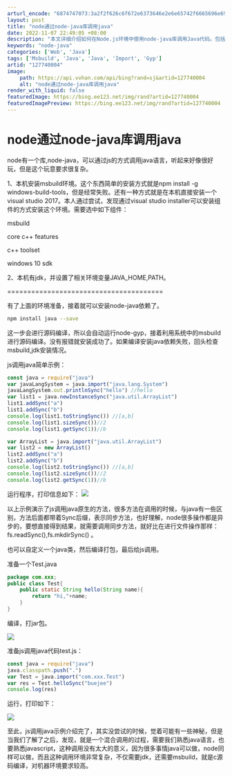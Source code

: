 ```yaml
---
arturl_encode: "6874747073:3a2f2f626c6f672e6373646e2e6e65742f6665696e6966692f:61727469636c652f64657461696c732f313237373430303034"
layout: post
title: "node通过node-java库调用java"
date: 2022-11-07 22:49:05 +08:00
description: "本文详细介绍如何在Node.js环境中使用node-java库调用Java代码。包括安装必要的环境如"
keywords: "node-java"
categories: ['Web', 'Java']
tags: ['Msbuild', 'Java', 'Java', 'Import', 'Gyp']
artid: "127740004"
image:
    path: https://api.vvhan.com/api/bing?rand=sj&artid=127740004
    alt: "node通过node-java库调用java"
render_with_liquid: false
featuredImage: https://bing.ee123.net/img/rand?artid=127740004
featuredImagePreview: https://bing.ee123.net/img/rand?artid=127740004
---
```


# node通过node-java库调用java

node有一个库,node-java，可以通过js的方式调用java语言，听起来好像很好玩，但是这个玩意要求很复杂。

1、本机安装msbuild环境。这个东西简单的安装方式就是npm install -g windows-build-tools，但是经常失败。还有一种方式就是在本机直接安装一个visual studio 2017。本人通过尝试，发现通过visual studio installer可以安装组件的方式安装这个环境。需要选中如下组件：

msbuild
  
core c++ features
  
c++ toolset
  
windows 10 sdk

2、本机有jdk，并设置了相关环境变量JAVA\_HOME,PATH。

=======================================

有了上面的环境准备，接着就可以安装node-java依赖了。

```bash
npm install java --save
```

这一步会进行源码编译，所以会自动运行node-gyp，接着利用系统中的msbuild进行源码编译。没有报错就安装成功了。如果编译安装java依赖失败，回头检查msbuild,jdk安装情况。

js调用java简单示例：

```javascript
const java = require("java")
var javaLangSystem = java.import("java.lang.System")
javaLangSystem.out.printlnSync("hello") //hello
var list1 = java.newInstanceSync("java.util.ArrayList")
list1.addSync("a")
list1.addSync("b")
console.log(list1.toStringSync()) //[a,b]
console.log(list1.sizeSync())//2
console.log(list1.getSync(1))//b

var ArrayList = java.import("java.util.ArrayList")
var list2 = new ArrayList()
list2.addSync("a")
list2.addSync("b")
console.log(list2.toStringSync()) //[a,b]
console.log(list2.sizeSync())//2
console.log(list2.getSync(1))//b
```

运行程序，打印信息如下：
![](https://i-blog.csdnimg.cn/blog_migrate/b2bc0cfb23f52b5c7712b045828eb61d.png)

以上示例演示了js调用java原生的方法，很多方法在调用的时候，与java有一些区别，方法后面都带着Sync后缀，表示同步方法，也好理解，node很多操作都是异步的，要想直接得到结果，就需要调用同步方法，就好比在进行文件操作那样：fs.readSync(),fs.mkdirSync() 。

也可以自定义一个java类，然后编译打包，最后给js调用。

准备一个Test.java

```java
package com.xxx;
public class Test{
    public static String hello(String name){
        return "hi,"+name;
    }
}
```

编译，打jar包。

![](https://i-blog.csdnimg.cn/blog_migrate/f4a9bfe5bb663020bbd1cf9a854c47b3.png)

准备js调用java代码test.js：

```javascript
const java = require("java")
java.classpath.push(".")
var Test = java.import("com.xxx.Test")
var res = Test.helloSync("buejee")
console.log(res)
```

运行，打印如下：

![](https://i-blog.csdnimg.cn/blog_migrate/8372861391a1d7e4eb4d851aa77a4437.png)

至此，js调用java示例介绍完了，其实没尝试的时候，觉着可能有一些神秘，但是当我们了解了之后，发现，就是一个混合调用的过程，需要我们熟悉java语言，也要熟悉javascript，这种调用没有太大的意义，因为很多事情java可以做，node同样可以做，而且这种调用环境非常复杂，不仅需要jdk，还需要msbuild，就是c源码编译，对机器环境要求较高。
